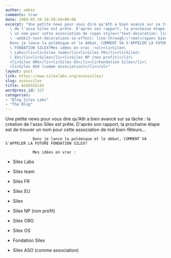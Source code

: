 ```yaml
---
author: admin
comments: true
date: 2009-05-30 19:50:58+00:00
excerpt: "Une petite news pour vous dire qu'Ath a bien avancé sur sa tâche : la création\
  \ de l'asso Silex est prête. D'après son rapport, la prochaine étape est de trouver\
  \ un nom pour cette association de <span style=\"text-decoration: line-through;\
  \ -webkit-text-decorations-in-effect: line-through;\">mal</span> bien-fêteurs...\
  Donc je lance la polémique et le débat, COMMENT VA S'APPELER LA FUTURE\
  \ FONDATION SILEX?Mes idées en vrac :<ul><li>Silex\
  \ Labs</li><li>Silex team</li><li>Silex FR</li><li>Silex\
  \ EU</li><li>Silex</li><li>Silex NP (non profit)</li>\
  <li>Silex ORG</li><li>Silex OS</li><li>Fondation Silex</li>\
  <li>Silex ASO (comme association)</li></ul>"
layout: post
link: https://www.silexlabs.org/assossilex/
slug: assossilex
title: ASSOSSILEX
wordpress_id: 327
categories:
- "Blog Silex Labs"
- "The Blog"
---
```


Une petite news pour vous dire qu'Ath a bien avancé sur sa tâche : la création de l'asso Silex est prête. D'après son rapport, la prochaine étape est de trouver un nom pour cette association de mal bien-fêteurs...

				Donc je lance la polémique et le débat, COMMENT VA S'APPELER LA FUTURE FONDATION SILEX?

				Mes idées en vrac :




  * Silex Labs


  * Silex team


  * Silex FR


  * Silex EU


  * Silex


  * Silex NP (non profit)


  * Silex ORG


  * Silex OS


  * Fondation Silex


  * Silex ASO (comme association)



